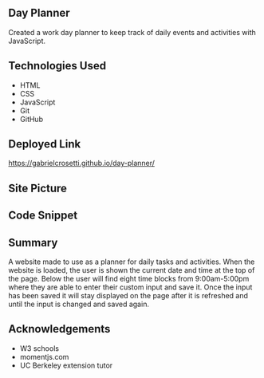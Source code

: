 
## Day Planner

Created a work day planner to keep track of daily events and activities with JavaScript.

## Technologies Used

* HTML
* CSS
* JavaScript 
* Git 
* GitHub

## Deployed Link

https://gabrielcrosetti.github.io/day-planner/

## Site Picture



## Code Snippet



## Summary 

A website made to use as a planner for daily tasks and activities. When the website is loaded, the user is shown the current date and time at the top of the page. Below the user will find eight time blocks from 9:00am-5:00pm where they are able to enter their custom input and save it. Once the input has been saved it will stay displayed on the page after it is refreshed and until the input is changed and saved again.

## Acknowledgements 

* W3 schools
* momentjs.com
* UC Berkeley extension tutor 
